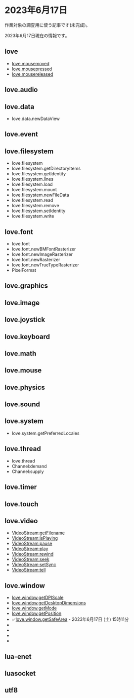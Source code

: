 # 2023年6月17日 

作業対象の調査用に使う記事です(未完成)。

2023年6月17日現在の情報です。

## love
* [love.mousemoved](https://love2d.org/wiki/love.mousemoved)
* [love.mousepressed](https://love2d.org/wiki/love.mousepressed)
* [love.mousereleased](https://love2d.org/wiki/love.mousereleased)

## love.audio

## love.data

* love.data.newDataView

## love.event

## love.filesystem

* love.filesystem
* love.filesystem.getDirectoryItems
* love.filesystem.getIdentity
* love.filesystem.lines
* love.filesystem.load
* love.filesystem.mount
* love.filesystem.newFileData
* love.filesystem.read
* love.filesystem.remove
* love.filesystem.setIdentity
* love.filesystem.write

## love.font

* love.font
* love.font.newBMFontRasterizer
* love.font.newImageRasterizer
* love.font.newRasterizer
* love.font.newTrueTypeRasterizer
* PixelFormat

## love.graphics

## love.image

## love.joystick

## love.keyboard

## love.math

## love.mouse

## love.physics

## love.sound

## love.system

* love.system.getPreferredLocales

## love.thread

* love.thread
* Channel:demand
* Channel:supply

## love.timer

## love.touch

## love.video

* [VideoStream:getFilename](https://love2d.org/wiki/VideoStream:getFilename)
* [VideoStream:isPlaying](https://love2d.org/wiki/VideoStream:isPlaying)
* [VideoStream:pause](https://love2d.org/wiki/VideoStream:pause)
* [VideoStream:play](https://love2d.org/wiki/VideoStream:play)
* [VideoStream:rewind](https://love2d.org/wiki/VideoStream:rewind)
* [VideoStream:seek](https://love2d.org/wiki/VideoStream:seek)
* [VideoStream:setSync](https://love2d.org/wiki/VideoStream:setSync)
* [VideoStream:tell](https://love2d.org/wiki/VideoStream:tell)

## love.window

* [love.window.getDPIScale](https://love2d.org/wiki/love.window.getDPIScale)
* [love.window.getDesktopDimensions](https://love2d.org/wiki/love.window.getDesktopDimensions)
* [love.window.getMode](https://love2d.org/wiki/love.window.getMode)
* [love.window.getPosition](https://love2d.org/wiki/love.window.getPosition)
* ✅[love.window.getSafeArea](https://love2d.org/wiki/love.window.getSafeArea) - 2023年6月17日 (土) 15時11分
* []()
* []()
* []()
* []()

## lua-enet

## luasocket

## utf8
